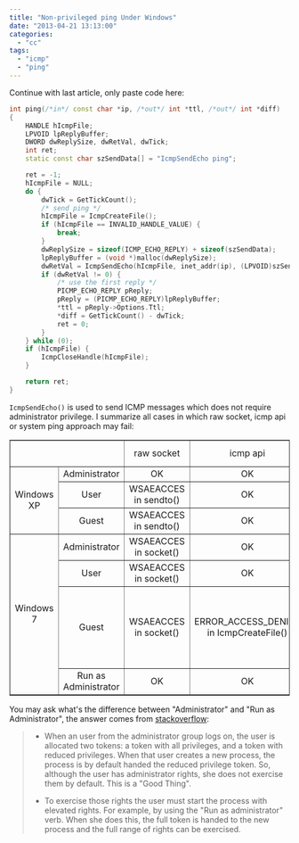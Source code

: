 ```yaml
---
title: "Non-privileged ping Under Windows"
date: "2013-04-21 13:13:00"
categories: 
  - "cc"
tags: 
  - "icmp"
  - "ping"
---
```


Continue with last article, only paste code here:

```cpp
int ping(/*in*/ const char *ip, /*out*/ int *ttl, /*out*/ int *diff)
{
    HANDLE hIcmpFile;
    LPVOID lpReplyBuffer;
    DWORD dwReplySize, dwRetVal, dwTick;
    int ret;
    static const char szSendData[] = "IcmpSendEcho ping";

    ret = -1;
    hIcmpFile = NULL;
    do {
        dwTick = GetTickCount();
        /* send ping */
        hIcmpFile = IcmpCreateFile();
        if (hIcmpFile == INVALID_HANDLE_VALUE) {
            break;
        }
        dwReplySize = sizeof(ICMP_ECHO_REPLY) + sizeof(szSendData);
        lpReplyBuffer = (void *)malloc(dwReplySize);
        dwRetVal = IcmpSendEcho(hIcmpFile, inet_addr(ip), (LPVOID)szSendData, sizeof(szSendData), NULL, lpReplyBuffer, dwReplySize, 5000);
        if (dwRetVal != 0) {
            /* use the first reply */
            PICMP_ECHO_REPLY pReply;
            pReply = (PICMP_ECHO_REPLY)lpReplyBuffer;
            *ttl = pReply->Options.Ttl;
            *diff = GetTickCount() - dwTick;
            ret = 0;
        }
    } while (0);
    if (hIcmpFile) {
        IcmpCloseHandle(hIcmpFile);
    }

    return ret;
}
```

`IcmpSendEcho()` is used to send ICMP messages which does not require administrator privilege. I summarize all cases in which raw socket, icmp api or system ping approach may fail:

<table style="text-align: center;" border="1" cellspacing="0" cellpadding="0"><tbody><tr><td colspan="2"></td><td>raw socket</td><td>icmp api</td><td>system ping</td></tr><tr><td rowspan="3" width="100">Windows XP</td><td width="100">Administrator</td><td width="150">OK</td><td width="190">OK</td><td width="190">OK</td></tr><tr><td>User</td><td>WSAEACCES in sendto()</td><td>OK</td><td>OK</td></tr><tr><td>Guest</td><td>WSAEACCES in sendto()</td><td>OK</td><td>OK</td></tr><tr><td rowspan="4">Windows 7</td><td>Administrator</td><td>WSAEACCES in socket()</td><td>OK</td><td>OK</td></tr><tr><td>User</td><td>WSAEACCES in socket()</td><td>OK</td><td>OK</td></tr><tr><td>Guest</td><td>WSAEACCES in socket()</td><td>ERROR_ACCESS_DENIED in IcmpCreateFile()</td><td>Unable to contact IP driver. General failure.</td></tr><tr><td>Run as Administrator</td><td>OK</td><td>OK</td><td>OK</td></tr></tbody></table>

You may ask what's the difference between "Administrator" and "Run as Administrator", the answer comes from [stackoverflow](http://stackoverflow.com/questions/13711425/run-as-administrator-vs-administrator-group):

> - When an user from the administrator group logs on, the user is allocated two tokens: a token with all privileges, and a token with reduced privileges. When that user creates a new process, the process is by default handed the reduced privilege token. So, although the user has administrator rights, she does not exercise them by default. This is a "Good Thing".
> 
> - To exercise those rights the user must start the process with elevated rights. For example, by using the "Run as administrator" verb. When she does this, the full token is handed to the new process and the full range of rights can be exercised.
